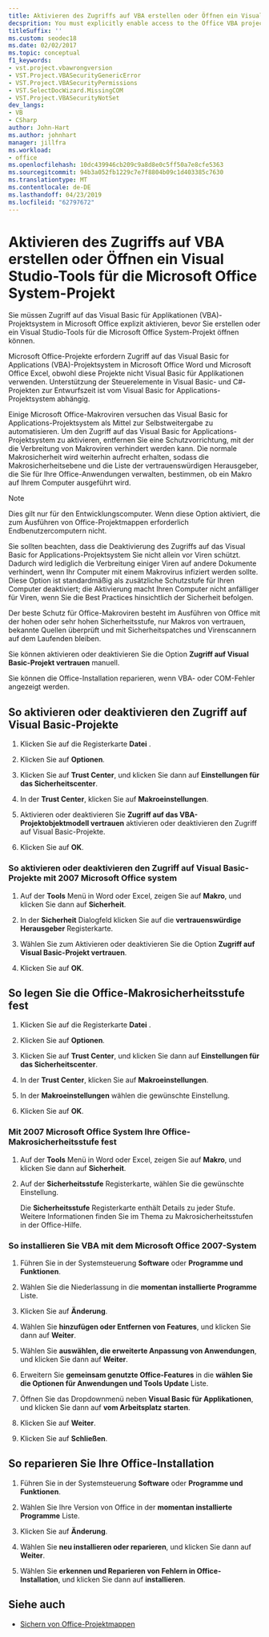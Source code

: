 ```yaml
---
title: Aktivieren des Zugriffs auf VBA erstellen oder Öffnen ein Visual Studio-Tools für die Microsoft Office System-Projekt
decsprition: You must explicitly enable access to the Office VBA project system before you can create or open a Visual Studio Tools for Office system project
titleSuffix: ''
ms.custom: seodec18
ms.date: 02/02/2017
ms.topic: conceptual
f1_keywords:
- vst.project.vbawrongversion
- VST.Project.VBASecurityGenericError
- VST.Project.VBASecurityPermissions
- VST.SelectDocWizard.MissingCOM
- VST.Project.VBASecurityNotSet
dev_langs:
- VB
- CSharp
author: John-Hart
ms.author: johnhart
manager: jillfra
ms.workload:
- office
ms.openlocfilehash: 10dc439946cb209c9a8d8e0c5ff50a7e8cfe5363
ms.sourcegitcommit: 94b3a052fb1229c7e7f8804b09c1d403385c7630
ms.translationtype: MT
ms.contentlocale: de-DE
ms.lasthandoff: 04/23/2019
ms.locfileid: "62797672"
---
```

# <a name="enable-access-to-vba-to-create-or-open-a-visual-studio-tools-for-the-microsoft-office-system-project"></a>Aktivieren des Zugriffs auf VBA erstellen oder Öffnen ein Visual Studio-Tools für die Microsoft Office System-Projekt

Sie müssen Zugriff auf das Visual Basic für Applikationen (VBA)-Projektsystem in Microsoft Office explizit aktivieren, bevor Sie erstellen oder ein Visual Studio-Tools für die Microsoft Office System-Projekt öffnen können.

 Microsoft Office-Projekte erfordern Zugriff auf das Visual Basic for Applications (VBA)-Projektsystem in Microsoft Office Word und Microsoft Office Excel, obwohl diese Projekte nicht Visual Basic für Applikationen verwenden. Unterstützung der Steuerelemente in Visual Basic- und C#-Projekten zur Entwurfszeit ist vom Visual Basic for Applications-Projektsystem abhängig.

 Einige Microsoft Office-Makroviren versuchen das Visual Basic for Applications-Projektsystem als Mittel zur Selbstweitergabe zu automatisieren. Um den Zugriff auf das Visual Basic for Applications-Projektsystem zu aktivieren, entfernen Sie eine Schutzvorrichtung, mit der die Verbreitung von Makroviren verhindert werden kann. Die normale Makrosicherheit wird weiterhin aufrecht erhalten, sodass die Makrosicherheitsebene und die Liste der vertrauenswürdigen Herausgeber, die Sie für Ihre Office-Anwendungen verwalten, bestimmen, ob ein Makro auf Ihrem Computer ausgeführt wird.

> [!NOTE]
> Dies gilt nur für den Entwicklungscomputer. Wenn diese Option aktiviert, die zum Ausführen von Office-Projektmappen erforderlich Endbenutzercomputern nicht.

 Sie sollten beachten, dass die Deaktivierung des Zugriffs auf das Visual Basic for Applications-Projektsystem Sie nicht allein vor Viren schützt. Dadurch wird lediglich die Verbreitung einiger Viren auf andere Dokumente verhindert, wenn Ihr Computer mit einem Makrovirus infiziert werden sollte. Diese Option ist standardmäßig als zusätzliche Schutzstufe für Ihren Computer deaktiviert; die Aktivierung macht Ihren Computer nicht anfälliger für Viren, wenn Sie die Best Practices hinsichtlich der Sicherheit befolgen.

 Der beste Schutz für Office-Makroviren besteht im Ausführen von Office mit der hohen oder sehr hohen Sicherheitsstufe, nur Makros von vertrauen, bekannte Quellen überprüft und mit Sicherheitspatches und Virenscannern auf dem Laufenden bleiben.

 Sie können aktivieren oder deaktivieren Sie die Option **Zugriff auf Visual Basic-Projekt vertrauen** manuell.

 Sie können die Office-Installation reparieren, wenn VBA- oder COM-Fehler angezeigt werden.

## <a name="to-enable-or-disable-access-to-visual-basic-projects"></a>So aktivieren oder deaktivieren den Zugriff auf Visual Basic-Projekte

1. Klicken Sie auf die Registerkarte **Datei** .

2. Klicken Sie auf **Optionen**.

3. Klicken Sie auf **Trust Center**, und klicken Sie dann auf **Einstellungen für das Sicherheitscenter**.

4. In der **Trust Center**, klicken Sie auf **Makroeinstellungen**.

5. Aktivieren oder deaktivieren Sie **Zugriff auf das VBA-Projektobjektmodell vertrauen** aktivieren oder deaktivieren den Zugriff auf Visual Basic-Projekte.

6. Klicken Sie auf **OK**.

### <a name="to-enable-or-disable-access-to-visual-basic-projects-with-the-2007-microsoft-office-system"></a>So aktivieren oder deaktivieren den Zugriff auf Visual Basic-Projekte mit 2007 Microsoft Office system

1. Auf der **Tools** Menü in Word oder Excel, zeigen Sie auf **Makro**, und klicken Sie dann auf **Sicherheit**.

2. In der **Sicherheit** Dialogfeld klicken Sie auf die **vertrauenswürdige Herausgeber** Registerkarte.

3. Wählen Sie zum Aktivieren oder deaktivieren Sie die Option **Zugriff auf Visual Basic-Projekt vertrauen**.

4. Klicken Sie auf **OK**.

## <a name="to-set-your-office-macro-security-level"></a>So legen Sie die Office-Makrosicherheitsstufe fest

1. Klicken Sie auf die Registerkarte **Datei** .

2. Klicken Sie auf **Optionen**.

3. Klicken Sie auf **Trust Center**, und klicken Sie dann auf **Einstellungen für das Sicherheitscenter**.

4. In der **Trust Center**, klicken Sie auf **Makroeinstellungen**.

5. In der **Makroeinstellungen** wählen die gewünschte Einstellung.

6. Klicken Sie auf **OK**.

### <a name="to-set-your-office-macro-security-level-with-the-2007-microsoft-office-system"></a>Mit 2007 Microsoft Office System Ihre Office-Makrosicherheitsstufe fest

1. Auf der **Tools** Menü in Word oder Excel, zeigen Sie auf **Makro**, und klicken Sie dann auf **Sicherheit**.

2. Auf der **Sicherheitsstufe** Registerkarte, wählen Sie die gewünschte Einstellung.

    Die **Sicherheitsstufe** Registerkarte enthält Details zu jeder Stufe. Weitere Informationen finden Sie im Thema zu Makrosicherheitsstufen in der Office-Hilfe.

### <a name="to-install-vba-with-the-2007-microsoft-office-system"></a>So installieren Sie VBA mit dem Microsoft Office 2007-System

1. Führen Sie in der Systemsteuerung **Software** oder **Programme und Funktionen**.

2. Wählen Sie die Niederlassung in die **momentan installierte Programme** Liste.

3. Klicken Sie auf **Änderung**.

4. Wählen Sie **hinzufügen oder Entfernen von Features**, und klicken Sie dann auf **Weiter**.

5. Wählen Sie **auswählen, die erweiterte Anpassung von Anwendungen**, und klicken Sie dann auf **Weiter**.

6. Erweitern Sie **gemeinsam genutzte Office-Features** in die **wählen Sie die Optionen für Anwendungen und Tools Update** Liste.

7. Öffnen Sie das Dropdownmenü neben **Visual Basic für Applikationen**, und klicken Sie dann auf **vom Arbeitsplatz starten**.

8. Klicken Sie auf **Weiter**.

9. Klicken Sie auf **Schließen**.

## <a name="to-repair-your-installation-of-office"></a>So reparieren Sie Ihre Office-Installation

1. Führen Sie in der Systemsteuerung **Software** oder **Programme und Funktionen**.

2. Wählen Sie Ihre Version von Office in der **momentan installierte Programme** Liste.

3. Klicken Sie auf **Änderung**.

4. Wählen Sie **neu installieren oder reparieren**, und klicken Sie dann auf **Weiter**.

5. Wählen Sie **erkennen und Reparieren von Fehlern in Office-Installation**, und klicken Sie dann auf **installieren**.

## <a name="see-also"></a>Siehe auch
- [Sichern von Office-Projektmappen](../vsto/securing-office-solutions.md)